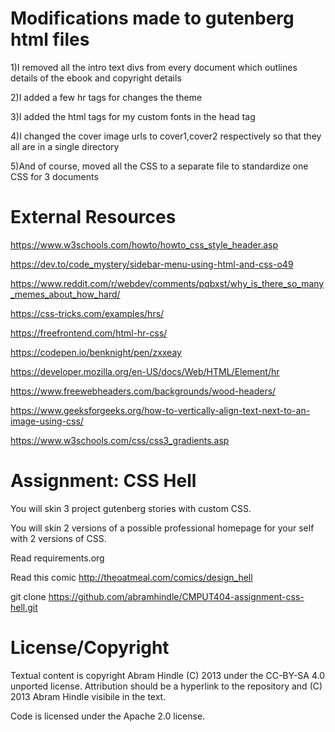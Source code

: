 Modifications made to gutenberg html files
==========================================
1)I removed all the intro text divs from every document which outlines details of the ebook and copyright details

2)I added a few hr tags for changes the theme

3)I added the html tags for my custom fonts in the head tag

4)I changed the cover image urls to cover1,cover2 respectively so that they all are in a single directory

5)And of course, moved all the CSS to a separate file to standardize one CSS for 3 documents



External Resources
====================
https://www.w3schools.com/howto/howto_css_style_header.asp

https://dev.to/code_mystery/sidebar-menu-using-html-and-css-o49

https://www.reddit.com/r/webdev/comments/pqbxst/why_is_there_so_many_memes_about_how_hard/

https://css-tricks.com/examples/hrs/

https://freefrontend.com/html-hr-css/

https://codepen.io/benknight/pen/zxxeay

https://developer.mozilla.org/en-US/docs/Web/HTML/Element/hr

https://www.freewebheaders.com/backgrounds/wood-headers/

https://www.geeksforgeeks.org/how-to-vertically-align-text-next-to-an-image-using-css/

https://www.w3schools.com/css/css3_gradients.asp



Assignment: CSS Hell
====================

You will skin 3 project gutenberg stories with custom CSS.

You will skin 2 versions of a possible professional homepage for your
self with 2 versions of CSS.

Read requirements.org

Read this comic http://theoatmeal.com/comics/design_hell

git clone https://github.com/abramhindle/CMPUT404-assignment-css-hell.git

License/Copyright
=================

Textual content is copyright Abram Hindle (C) 2013 under the CC-BY-SA
4.0 unported license. Attribution should be a hyperlink to the
repository and (C) 2013 Abram Hindle visibile in the text.

Code is licensed under the Apache 2.0 license.


